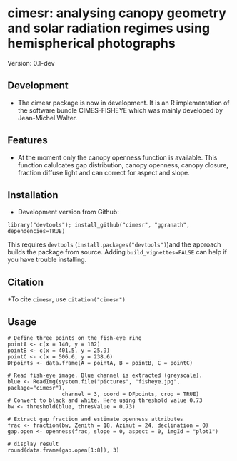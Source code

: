 cimesr: analysing canopy geometry and solar radiation regimes using
    hemispherical photographs
====

Version: 0.1-dev

## Development

* The cimesr package is now in development. It is an R implementation of the software bundle CIMES-FISHEYE which was mainly developed by Jean-Michel Walter. 

## Features

* At the moment only the canopy openness function is available. This function calulcates gap distribution, canopy openness, canopy closure, fraction diffuse light and can correct for aspect and slope.

## Installation

* Development version from Github:
```
library("devtools"); install_github("cimesr", "ggranath", dependencies=TRUE)
```
This requires `devtools` (`install.packages("devtools")`)and the approach builds the package from source. Adding `build_vignettes=FALSE` can help if you have trouble installing.

## Citation
*To cite `cimesr`, use `citation("cimesr")`

## Usage
```
# Define three points on the fish-eye ring
pointA <- c(x = 140, y = 102)
pointB <- c(x = 401.5, y = 25.9)
pointC <- c(x = 506.6, y = 238.6)
DFpoints <- data.frame(A = pointA, B = pointB, C = pointC)

# Read fish-eye image. Blue channel is extracted (greyscale). 
blue <- ReadImg(system.file("pictures", "fisheye.jpg", package="cimesr"), 
                 channel = 3, coord = DFpoints, crop = TRUE)
# Convert to black and white. Here using threshold value 0.73
bw <- threshold(blue, thresValue = 0.73)

# Extract gap fraction and estimate openness attributes
frac <- fraction(bw, Zenith = 18, Azimut = 24, declination = 0)
gap.open <- openness(frac, slope = 0, aspect = 0, imgId = "plot1")
 
# display result
round(data.frame(gap.open[1:8]), 3) 
```